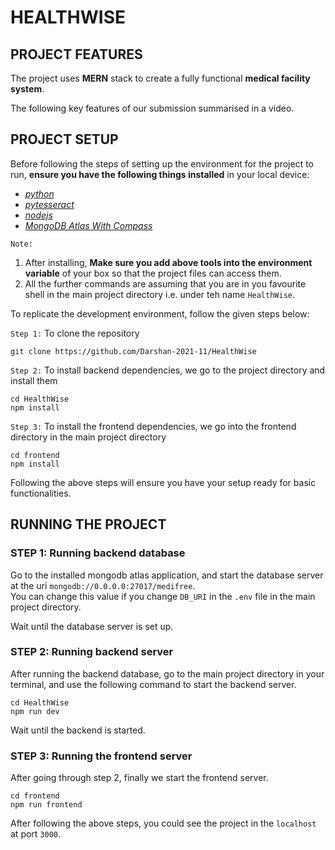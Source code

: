 # HEALTHWISE

## PROJECT FEATURES
The project uses **MERN** stack to create a fully functional **medical facility system**.

The following key features of our submission summarised in a video.

## PROJECT SETUP
Before following the steps of setting up the environment for the project to run, **ensure you have the following things installed** in your local device:
- [_python_](https://www.python.org/downloads/ "Python Download Link")
- [_pytesseract_](https://github.com/tesseract-ocr/tesseract "PyTesseract Github Link")
- [_nodejs_](https://nodejs.org/en/download "Nodejs Download Link")
- [_MongoDB Atlas With Compass_](https://www.mongodb.com/products/tools)

`Note:`
1. After installing, **Make sure you add above tools into the environment variable** of your box so that the project files can access them.
2. All the further commands are assuming that you are in you favourite shell in the main project directory i.e. under teh name `HealthWise`.

To replicate the development environment, follow the given steps below:  
  
`Step 1:` To clone the repository
```
git clone https://github.com/Darshan-2021-11/HealthWise
```
`Step 2:` To install backend dependencies, we go to the project directory and
install them
```
cd HealthWise
npm install
```
`Step 3:` To install the frontend dependencies, we go into the frontend directory
in the main project directory
```
cd frontend
npm install 
```

Following the above steps will ensure you have your setup ready for basic
functionalities.

## RUNNING THE PROJECT
  
### STEP 1: Running backend database
Go to the installed mongodb atlas application, and start the database server at the uri `mongodb://0.0.0.0:27017/medifree`.  
You can change this value if you change `DB_URI` in the `.env` file in the main project directory.

Wait until the database server is set up.

### STEP 2: Running backend server
After running the backend database, go to the main project directory in your terminal, and use the following command to start the backend server.
```
cd HealthWise
npm run dev
```
Wait until the backend is started.

### STEP 3: Running the frontend server
After going through step 2, finally we start the frontend server.
```
cd frontend
npm run frontend
```

After following the above steps, you could see the project in the `localhost` at port `3000`.
